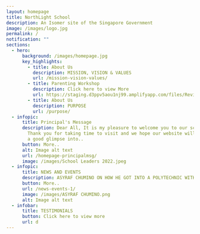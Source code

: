 ```yaml
---
layout: homepage
title: NorthLight School
description: An Isomer site of the Singapore Government
image: /images/logo.jpg
permalink: /
notification: ""
sections:
  - hero:
      background: /images/homepage.jpg
      key_highlights:
        - title: About Us
          description: MISSION, VISION & VALUES
          url: /mission-vision-values/
        - title: Parenting Workshop
          description: Click here to view More
          url: https://staging.d3ppv5aou1nj99.amplifyapp.com/files/Revised%20-%20Triple%20P%20L2%20Sec%202023%20Run%202%20Flyer.pdf
        - title: About Us
          description: PURPOSE
          url: /purpose/
  - infopic:
      title: Principal's Message
      description: Dear All, It is my pleasure to welcome you to our school websites.
        Thank you for taking time to visit and we hope our website will provide
        a good glimpse into..
      button: More..
      alt: Image alt text
      url: /homepage-principalmsg/
      image: /images/School Leaders 2022.jpeg
  - infopic:
      title: NEWS AND EVENTS
      description: ASYRAF CHUMINO ON HOW HE GOT INTO A POLYTECHNIC WITHOUT A PSLE CERT
      button: More..
      url: /news-events-1/
      image: /images/ASYRAF CHUMINO.png
      alt: Image alt text
  - infobar:
      title: TESTIMONIALS
      button: Click here to view more
      url: d
---
```

